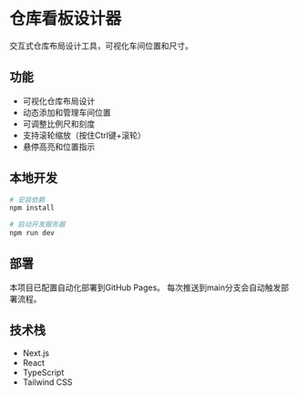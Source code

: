# 仓库看板设计器

交互式仓库布局设计工具，可视化车间位置和尺寸。

## 功能

- 可视化仓库布局设计
- 动态添加和管理车间位置
- 可调整比例尺和刻度
- 支持滚轮缩放（按住Ctrl键+滚轮）
- 悬停高亮和位置指示

## 本地开发

```bash
# 安装依赖
npm install

# 启动开发服务器
npm run dev
```

## 部署

本项目已配置自动化部署到GitHub Pages。
每次推送到main分支会自动触发部署流程。

## 技术栈

- Next.js
- React
- TypeScript
- Tailwind CSS
